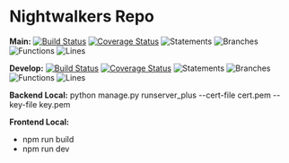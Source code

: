# Nightwalkers Repo

**Main:** [![Build Status](https://app.travis-ci.com/gcivil-nyu-org/team2-wed-spring25.svg?token=qXXqQBVVz5xbzNpep8Jg&branch=main)](https://app.travis-ci.com/gcivil-nyu-org/team2-wed-spring25)
[![Coverage Status](https://coveralls.io/repos/github/gcivil-nyu-org/team2-wed-spring25/badge.svg?branch=main)](https://coveralls.io/github/gcivil-nyu-org/team2-wed-spring25?branch=main)
![Statements](./frontend/public/badges/main/badge-statements.svg)
![Branches](./frontend/public/badges/main/badge-branches.svg)
![Functions](./frontend/public/badges/main/badge-functions.svg)
![Lines](./frontend/public/badges/main/badge-lines.svg)

**Develop:** [![Build Status](https://app.travis-ci.com/gcivil-nyu-org/team2-wed-spring25.svg?token=qXXqQBVVz5xbzNpep8Jg&branch=develop)](https://app.travis-ci.com/gcivil-nyu-org/team2-wed-spring25)
[![Coverage Status](https://coveralls.io/repos/github/gcivil-nyu-org/team2-wed-spring25/badge.svg?branch=develop)](https://coveralls.io/github/gcivil-nyu-org/team2-wed-spring25?branch=develop)
![Statements](./frontend/public/badges/develop/badge-statements.svg)
![Branches](./frontend/public/badges/develop/badge-branches.svg)
![Functions](./frontend/public/badges/develop/badge-functions.svg)
![Lines](./frontend/public/badges/develop/badge-lines.svg)

**Backend Local:** python manage.py runserver_plus --cert-file cert.pem --key-file key.pem

**Frontend Local:**

- npm run build
- npm run dev

<!-- Test Locally - uncomment and run npm run make-badges and push on your branch 
![Statements](./frontend/public/badges/badge-statements.svg)
![Branches](./frontend/public/badges/badge-branches.svg)
![Functions](./frontend/public/badges/badge-functions.svg)
![Lines](./frontend/public/badges/badge-lines.svg) -->

